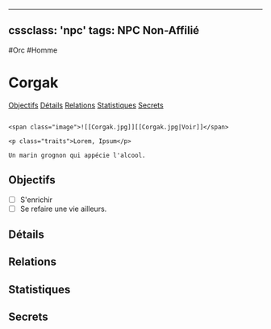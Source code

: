 
---
cssclass: 'npc'
tags: NPC Non-Affilié
---
<span class="npc-tags">#Orc #Homme</span>

# Corgak
<span class="nav">[Objectifs](#Objectifs) [Détails](#Détails) [Relations](#Relations) [Statistiques](#Statistiques) [Secrets](#Secrets)</span>

```ad-desc

<span class="image">![[Corgak.jpg]][[Corgak.jpg|Voir]]</span>

<p class="traits">Lorem, Ipsum</p>

Un marin grognon qui appécie l'alcool.
```

## Objectifs
- [ ] S'enrichir
- [ ] Se refaire une vie ailleurs.

## Détails

## Relations

## Statistiques

## Secrets